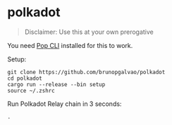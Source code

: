 # polkadot
> Disclaimer: Use this at your own prerogative

You need [Pop CLI](https://github.com/r0gue-io/pop-cli) installed for this to work.

Setup:
```
git clone https://github.com/brunopgalvao/polkadot
cd polkadot
cargo run --release --bin setup
source ~/.zshrc
```

Run Polkadot Relay chain in 3 seconds:
```
.
```
